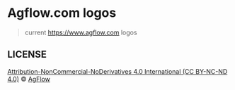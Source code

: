 # Agflow.com logos

> current https://www.agflow.com logos

## LICENSE

[Attribution-NonCommercial-NoDerivatives 4.0 International (CC BY-NC-ND 4.0)](https://creativecommons.org/licenses/by-nc-nd/4.0/) © [AgFlow](https://www.agflow.com)
